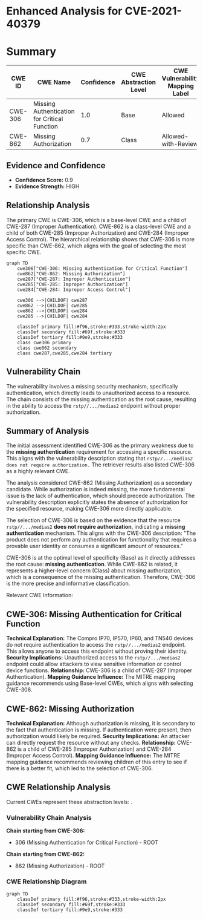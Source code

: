 # Enhanced Analysis for CVE-2021-40379

# Summary
| CWE ID | CWE Name | Confidence | CWE Abstraction Level | CWE Vulnerability Mapping Label | CWE-Vulnerability Mapping Notes |
|---|---|---|---|---|---|
| CWE-306 | Missing Authentication for Critical Function | 1.0 | Base | Allowed | Primary CWE |
| CWE-862 | Missing Authorization | 0.7 | Class | Allowed-with-Review | Secondary Candidate |

## Evidence and Confidence

*   **Confidence Score:** 0.9
*   **Evidence Strength:** HIGH

## Relationship Analysis
The primary CWE is CWE-306, which is a base-level CWE and a child of CWE-287 (Improper Authentication). CWE-862 is a class-level CWE and a child of both CWE-285 (Improper Authorization) and CWE-284 (Improper Access Control). The hierarchical relationship shows that CWE-306 is more specific than CWE-862, which aligns with the goal of selecting the most specific CWE.

```mermaid
graph TD
    cwe306["CWE-306: Missing Authentication for Critical Function"]
    cwe862["CWE-862: Missing Authorization"]
    cwe287["CWE-287: Improper Authentication"]
    cwe285["CWE-285: Improper Authorization"]
    cwe284["CWE-284: Improper Access Control"]
    
    cwe306 -->|CHILDOF| cwe287
    cwe862 -->|CHILDOF| cwe285
    cwe862 -->|CHILDOF| cwe284
    cwe285 -->|CHILDOF| cwe284
    
    classDef primary fill:#f96,stroke:#333,stroke-width:2px
    classDef secondary fill:#69f,stroke:#333
    classDef tertiary fill:#9e9,stroke:#333
    class cwe306 primary
    class cwe862 secondary
    class cwe287,cwe285,cwe284 tertiary
```

## Vulnerability Chain
The vulnerability involves a missing security mechanism, specifically authentication, which directly leads to unauthorized access to a resource. The chain consists of the missing authentication as the root cause, resulting in the ability to access the `rstp//.../medias2` endpoint without proper authorization.

## Summary of Analysis
The initial assessment identified CWE-306 as the primary weakness due to the **missing authentication** requirement for accessing a specific resource. This aligns with the vulnerability description stating that `rstp//.../medias2 does not require authorization.` The retriever results also listed CWE-306 as a highly relevant CWE.

The analysis considered CWE-862 (Missing Authorization) as a secondary candidate. While authorization is indeed missing, the more fundamental issue is the lack of authentication, which should precede authorization. The vulnerability description explicitly states the absence of authorization for the specified resource, making CWE-306 more directly applicable.

The selection of CWE-306 is based on the evidence that the resource `rstp//.../medias2` **does not require authorization**, indicating a **missing authentication** mechanism. This aligns with the CWE-306 description: "The product does not perform any authentication for functionality that requires a provable user identity or consumes a significant amount of resources."

CWE-306 is at the optimal level of specificity (Base) as it directly addresses the root cause: **missing authentication**. While CWE-862 is related, it represents a higher-level concern (Class) about missing authorization, which is a consequence of the missing authentication. Therefore, CWE-306 is the more precise and informative classification.

Relevant CWE Information:

## CWE-306: Missing Authentication for Critical Function
**Technical Explanation:** The Compro IP70, IP570, IP60, and TN540 devices do not require authentication to access the `rstp//.../medias2` endpoint. This allows anyone to access this endpoint without proving their identity.
**Security Implications:** Unauthorized access to the `rstp//.../medias2` endpoint could allow attackers to view sensitive information or control device functions.
**Relationship:** CWE-306 is a child of CWE-287 (Improper Authentication).
**Mapping Guidance Influence:** The MITRE mapping guidance recommends using Base-level CWEs, which aligns with selecting CWE-306.

## CWE-862: Missing Authorization
**Technical Explanation:** Although authorization is missing, it is secondary to the fact that authentication is missing. If authentication were present, then authorization would likely be required.
**Security Implications:** An attacker can directly request the resource without any checks.
**Relationship:** CWE-862 is a child of CWE-285 (Improper Authorization) and CWE-284 (Improper Access Control).
**Mapping Guidance Influence:** The MITRE mapping guidance recommends reviewing children of this entry to see if there is a better fit, which led to the selection of CWE-306.


## CWE Relationship Analysis

Current CWEs represent these abstraction levels: .


### Vulnerability Chain Analysis

**Chain starting from CWE-306:**
- 306 (Missing Authentication for Critical Function) - ROOT


**Chain starting from CWE-862:**
- 862 (Missing Authorization) - ROOT



### CWE Relationship Diagram

```mermaid
graph TD
    classDef primary fill:#f96,stroke:#333,stroke-width:2px
    classDef secondary fill:#69f,stroke:#333
    classDef tertiary fill:#9e9,stroke:#333
```